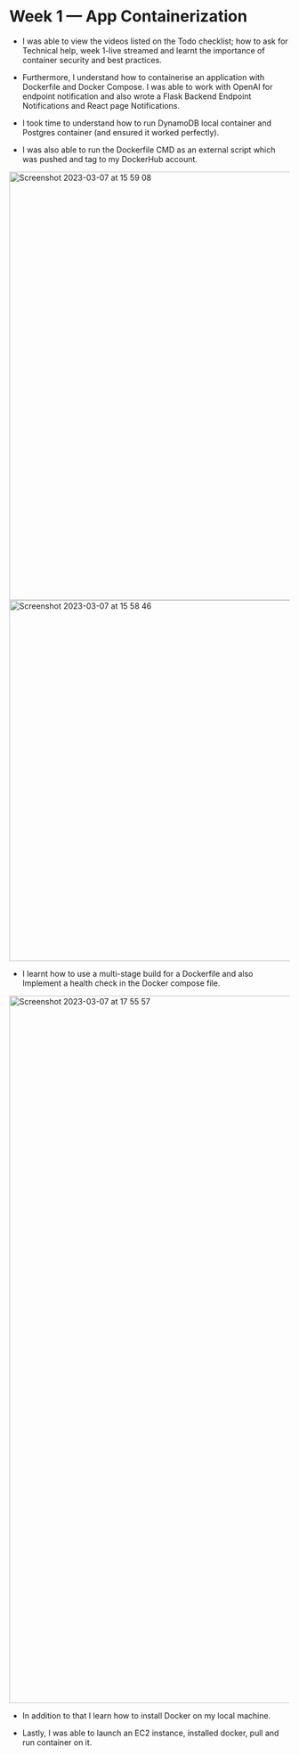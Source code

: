 # Week 1 — App Containerization

- I was able to view the videos listed on the Todo checklist; how to ask for Technical help, week 1-live streamed and learnt the importance of container security and best practices.

- Furthermore, I understand how to containerise an application with Dockerfile and Docker Compose. I was able to work with OpenAI for endpoint notification and also wrote a Flask Backend Endpoint Notifications and React page Notifications. 

- I took time to understand how to run DynamoDB local container and Postgres container (and ensured it worked perfectly).

- I was also able to run the Dockerfile CMD as an external script which was pushed and tag to my DockerHub account.

<img width="769" alt="Screenshot 2023-03-07 at 15 59 08" src="https://user-images.githubusercontent.com/40290711/223522659-867cc019-d0aa-43a8-a438-4f3634cb10a6.png">

<img width="648" alt="Screenshot 2023-03-07 at 15 58 46" src="https://user-images.githubusercontent.com/40290711/223522875-dd6c064c-db25-4eb2-bd18-3bdf9d1ab2ec.png">


- I learnt how to use a multi-stage build for a Dockerfile and also Implement a health check in the Docker compose file.  

 <img width="1270" alt="Screenshot 2023-03-07 at 17 55 57" src="https://user-images.githubusercontent.com/40290711/223523065-22683df2-e6e4-4275-92b5-bfff3bd0c28f.png">


- In addition to that I learn how to install Docker on my local machine.

- Lastly, I was able to launch an EC2 instance, installed docker, pull and run container on it. 
